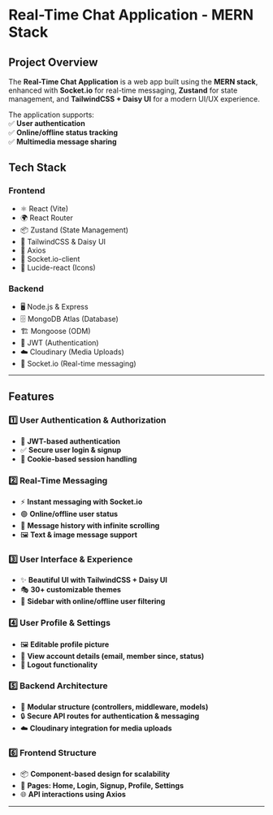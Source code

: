 # **Real-Time Chat Application - MERN Stack**

## **Project Overview**

The **Real-Time Chat Application** is a  web app built using the **MERN stack**, enhanced with **Socket.io** for real-time messaging, **Zustand** for state management, and **TailwindCSS + Daisy UI** for a modern UI/UX experience.  

The application supports:  
✅ **User authentication**  
✅ **Online/offline status tracking**  
✅ **Multimedia message sharing**  



## **Tech Stack**

### **Frontend**
- ⚛️ React (Vite)
- 🌍 React Router
- 📦 Zustand (State Management)
- 🎨 TailwindCSS & Daisy UI
- 🔗 Axios
- 💬 Socket.io-client
- 🔧 Lucide-react (Icons)

### **Backend**
- 🖥️ Node.js & Express
- 🗄️ MongoDB Atlas (Database)
- 🏗️ Mongoose (ODM)
- 🔑 JWT (Authentication)
- ☁️ Cloudinary (Media Uploads)
- 📡 Socket.io (Real-time messaging)

---

## **Features**

### **1️⃣ User Authentication & Authorization**
- 🔐 **JWT-based authentication**
- ✅ **Secure user login & signup**
- 🍪 **Cookie-based session handling**

### **2️⃣ Real-Time Messaging**
- ⚡ **Instant messaging with Socket.io**
- 🟢 **Online/offline user status**
- 🔄 **Message history with infinite scrolling**
- 🖼️ **Text & image message support**

### **3️⃣ User Interface & Experience**
- ✨ **Beautiful UI with TailwindCSS + Daisy UI**
- 🎭 **30+ customizable themes**
- 📌 **Sidebar with online/offline user filtering**

### **4️⃣ User Profile & Settings**
- 🖼️ **Editable profile picture**
- 📧 **View account details (email, member since, status)**
- 🚪 **Logout functionality**

### **5️⃣ Backend Architecture**
- 🔧 **Modular structure (controllers, middleware, models)**
- 🔒 **Secure API routes for authentication & messaging**
- ☁️ **Cloudinary integration for media uploads**

### **6️⃣ Frontend Structure**
- 📦 **Component-based design for scalability**
- 📄 **Pages: Home, Login, Signup, Profile, Settings**
- 🌐 **API interactions using Axios**

---


